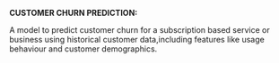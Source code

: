 **CUSTOMER CHURN PREDICTION:**

A model to predict customer churn for a subscription based service or business using historical customer data,including features like usage behaviour and customer demographics.
